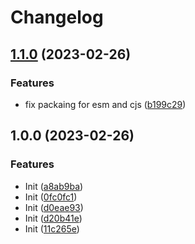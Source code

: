# Changelog

## [1.1.0](https://github.com/rehanvdm/serverless-website-analytics-client-development/compare/v1.0.0...v1.1.0) (2023-02-26)


### Features

* fix packaing for esm and cjs ([b199c29](https://github.com/rehanvdm/serverless-website-analytics-client-development/commit/b199c295239c89ceca0aa6df44b67f3a25e2c05b))

## 1.0.0 (2023-02-26)


### Features

* Init ([a8ab9ba](https://github.com/rehanvdm/serverless-website-analytics-client-development/commit/a8ab9bad17944f9ee17551d336b8bcc19402472d))
* Init ([0fc0fc1](https://github.com/rehanvdm/serverless-website-analytics-client-development/commit/0fc0fc1bea4923201fec7c61f0e64869d5ed966a))
* Init ([d0eae93](https://github.com/rehanvdm/serverless-website-analytics-client-development/commit/d0eae93183b3ed79af51b9a88780969790df5e93))
* Init ([d20b41e](https://github.com/rehanvdm/serverless-website-analytics-client-development/commit/d20b41eb5784dc3b4a01f518bf79f64443bcb018))
* Init ([11c265e](https://github.com/rehanvdm/serverless-website-analytics-client-development/commit/11c265e88f07d79cb52f4e36e0530c7dc2ccc8a2))
